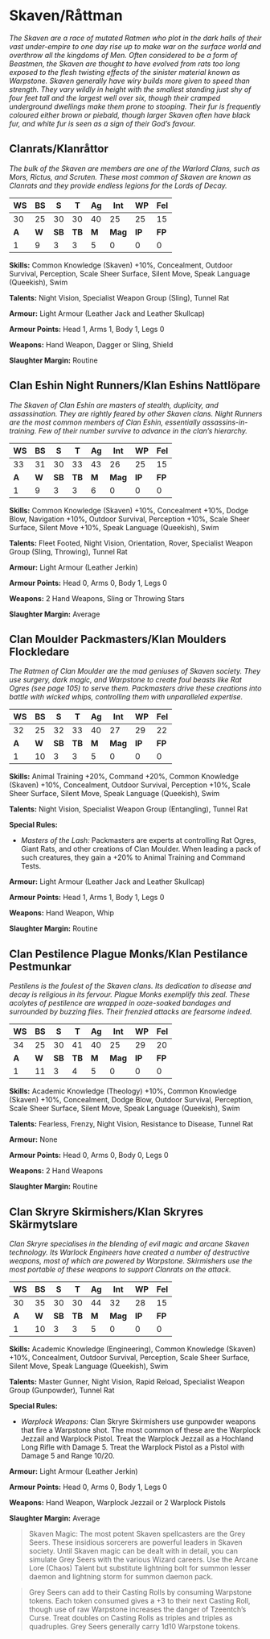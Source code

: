 # Skaven/Råttman

_The Skaven are a race of mutated Ratmen who plot in
the dark halls of their vast under-empire to one day rise
up to make war on the surface world and overthrow all
the kingdoms of Men. Often considered to be a form of
Beastmen, the Skaven are thought to have evolved from rats
too long exposed to the flesh twisting effects of the sinister
material known as Warpstone. Skaven generally have wiry
builds more given to speed than strength. They vary wildly
in height with the smallest standing just shy of four feet
tall and the largest well over six, though their cramped
underground dwellings make them prone to stooping. Their
fur is frequently coloured either brown or piebald, though
larger Skaven often have black fur, and white fur is seen as a
sign of their God’s favour._
 
## Clanrats/Klanråttor
 
_The bulk of the Skaven are members are one of the Warlord
Clans, such as Mors, Rictus, and Scruten. These most
common of Skaven are known as Clanrats and they provide
endless legions for the Lords of Decay._

|**WS**|**BS**|**S**|**T**|**Ag**|**Int**|**WP**|**Fel**|
|--|--|-|-|--|---|--|---|
|30|25|30|30|40|25|25|15|
|**A**|**W**|**SB**|**TB**|**M**|**Mag**|**IP**|**FP**|
|1|9|3|3|5|0|0|0|

**Skills:** Common Knowledge (Skaven) +10%, Concealment,
Outdoor Survival, Perception, Scale Sheer Surface,
Silent Move, Speak Language (Queekish), Swim

**Talents:** Night Vision, Specialist Weapon Group (Sling),
Tunnel Rat

**Armour:** Light Armour (Leather Jack and Leather Skullcap)

**Armour Points:** Head 1, Arms 1, Body 1, Legs 0

**Weapons:** Hand Weapon, Dagger or Sling, Shield

**Slaughter Margin:** Routine

## Clan Eshin Night Runners/Klan Eshins Nattlöpare

_The Skaven of Clan Eshin are masters of stealth, duplicity,
and assassination. They are rightly feared by other Skaven
clans. Night Runners are the most common members of
Clan Eshin, essentially assassins-in-training. Few of their
number survive to advance in the clan’s hierarchy._

|**WS**|**BS**|**S**|**T**|**Ag**|**Int**|**WP**|**Fel**|
|--|--|-|-|--|---|--|---|
|33|31|30|33|43|26|25|15|
|**A**|**W**|**SB**|**TB**|**M**|**Mag**|**IP**|**FP**|
|1|9|3|3|6|0|0|0|

**Skills:** Common Knowledge (Skaven) +10%,
Concealment +10%, Dodge Blow, Navigation
+10%, Outdoor Survival, Perception +10%, Scale
Sheer Surface, Silent Move +10%, Speak Language
(Queekish), Swim

**Talents:** Fleet Footed, Night Vision, Orientation, Rover,
Specialist Weapon Group (Sling, Throwing), Tunnel
Rat

**Armour:** Light Armour (Leather Jerkin)

**Armour Points:** Head 0, Arms 0, Body 1, Legs 0

**Weapons:** 2 Hand Weapons, Sling or Throwing Stars

**Slaughter Margin:** Average

## Clan Moulder Packmasters/Klan Moulders Flockledare

_The Ratmen of Clan Moulder are the mad geniuses
of Skaven society. They use surgery, dark magic, and
Warpstone to create foul beasts like Rat Ogres (see page
105) to serve them. Packmasters drive these creations
into battle with wicked whips, controlling them with
unparalleled expertise._

|**WS**|**BS**|**S**|**T**|**Ag**|**Int**|**WP**|**Fel**|
|--|--|-|-|--|---|--|---|
|32|25|32|33|40|27|29|22|
|**A**|**W**|**SB**|**TB**|**M**|**Mag**|**IP**|**FP**|
|1|10|3|3|5|0|0|0|

**Skills:** Animal Training +20%, Command +20%,
Common Knowledge (Skaven) +10%, Concealment,
Outdoor Survival, Perception +10%, Scale Sheer
Surface, Silent Move, Speak Language (Queekish),
Swim

**Talents:** Night Vision, Specialist Weapon Group
(Entangling), Tunnel Rat

**Special Rules:**
* _Masters of the Lash:_ Packmasters are experts at
controlling Rat Ogres, Giant Rats, and other
creations of Clan Moulder. When leading a pack
of such creatures, they gain a +20% to Animal
Training and Command Tests.

**Armour:** Light Armour (Leather Jack and Leather Skullcap)

**Armour Points:** Head 1, Arms 1, Body 1, Legs 0

**Weapons:** Hand Weapon, Whip

**Slaughter Margin:** Routine

## Clan Pestilence Plague Monks/Klan Pestilance Pestmunkar

_Pestilens is the foulest of the Skaven clans. Its dedication to
disease and decay is religious in its fervour. Plague Monks
exemplify this zeal. These acolytes of pestilence are wrapped
in ooze-soaked bandages and surrounded by buzzing flies.
Their frenzied attacks are fearsome indeed._

|**WS**|**BS**|**S**|**T**|**Ag**|**Int**|**WP**|**Fel**|
|--|--|-|-|--|---|--|---|
|34|25|30|41|40|25|29|20|
|**A**|**W**|**SB**|**TB**|**M**|**Mag**|**IP**|**FP**|
|1|11|3|4|5|0|0|0|

**Skills:** Academic Knowledge (Theology) +10%, Common
Knowledge (Skaven) +10%, Concealment, Dodge
Blow, Outdoor Survival, Perception, Scale Sheer
Surface, Silent Move, Speak Language (Queekish),
Swim

**Talents:** Fearless, Frenzy, Night Vision, Resistance to
Disease, Tunnel Rat

**Armour:** None

**Armour Points:** Head 0, Arms 0, Body 0, Legs 0

**Weapons:** 2 Hand Weapons

**Slaughter Margin:** Routine

## Clan Skryre Skirmishers/Klan Skryres Skärmytslare

_Clan Skryre specialises in the blending of evil magic and
arcane Skaven technology. Its Warlock Engineers have
created a number of destructive weapons, most of which
are powered by Warpstone. Skirmishers use the most
portable of these weapons to support Clanrats on the
attack._

|**WS**|**BS**|**S**|**T**|**Ag**|**Int**|**WP**|**Fel**|
|--|--|-|-|--|---|--|---|
|30|35|30|30|44|32|28|15|
|**A**|**W**|**SB**|**TB**|**M**|**Mag**|**IP**|**FP**|
|1|10|3|3|5|0|0|0|

**Skills:** Academic Knowledge (Engineering), Common
Knowledge (Skaven) +10%, Concealment, Outdoor
Survival, Perception, Scale Sheer Surface, Silent
Move, Speak Language (Queekish), Swim

**Talents:** Master Gunner, Night Vision, Rapid Reload,
Specialist Weapon Group (Gunpowder), Tunnel Rat

**Special Rules:**
* _Warplock Weapons:_ Clan Skryre Skirmishers use
gunpowder weapons that fire a Warpstone shot.
The most common of these are the Warplock
Jezzail and Warplock Pistol. Treat the Warplock
Jezzail as a Hochland Long Rifle with Damage 5.
Treat the Warplock Pistol as a Pistol with Damage
5 and Range 10/20.

**Armour:** Light Armour (Leather Jerkin)

**Armour Points:** Head 0, Arms 0, Body 1, Legs 0

**Weapons:** Hand Weapon, Warplock Jezzail or 2 Warplock
Pistols

**Slaughter Margin:** Average

> Skaven Magic: The most potent Skaven spellcasters are the Grey Seers. These
insidious sorcerers are powerful leaders in Skaven society. Until
Skaven magic can be dealt with in detail, you can simulate
Grey Seers with the various Wizard careers. Use the Arcane
Lore (Chaos) Talent but substitute lightning bolt for summon
lesser daemon and lightning storm for summon daemon pack.

> Grey Seers can add to their Casting Rolls by consuming
Warpstone tokens. Each token consumed gives a +3 to
their next Casting Roll, though use of raw Warpstone
increases the danger of Tzeentch’s Curse. Treat doubles on
Casting Rolls as triples and triples as quadruples. Grey Seers
generally carry 1d10 Warpstone tokens.